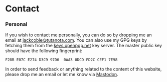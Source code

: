 # Contact

### Personal
If you wish to contact me personally, you can do so by dropping me an email at [jackcoble@tutanota.com](mailto:jackcoble@tutanota.com). You can also use my GPG keys by fetching them from the [keys.openpgp.net](https://keys.openpgp.org/) key server. The master public key should have the following fingerprint:

```
F28B E07C E274 D3C9 97D6  0AA3 0DCD FD2C CEF1 7E98
```

In order to send feedback or anything related to the content of this website, please drop me an email or let me know via [Mastodon](https://mastodon.technology/@jackcoble).